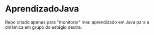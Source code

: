 # AprendizadoJava
Repo criado apenas para "monitorar" meu aprendizado em Java para a dinâmica em grupo do estágio dextra.
